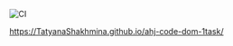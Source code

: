 ![CI](https://github.com/TatyanaShakhmina/ahj-code-dom-1task/actions/workflows/web.yml/badge.svg)

https://TatyanaShakhmina.github.io/ahj-code-dom-1task/

